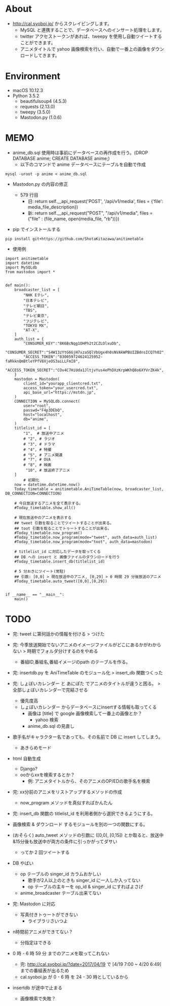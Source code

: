 # About

- http://cal.syoboi.jp/ からスクレイピングします。
	- MySQL と連携することで、データベースへのインサート処理をします。
	- twitter アクセストークンがあれば、tweepy を使用し自動ツイートすることができます。
	- アニメタイトルで yahoo 画像検索を行い、自動で一番上の画像をダウンロードしてきます。

# Environment

- macOS 10.12.3
- Python 3.5.2
	- beautifulsoup4 (4.5.3)
	- requests (2.13.0)
	- tweepy (3.5.0)
	- Mastodon.py (1.0.6)

# MEMO

- anime_db.sql 使用時は事前にデータベースの再作成を行う。(DROP DATABASE anime; CREATE DATABASE anime;) 
	- 以下のコマンドで anime データベースにテーブルを自動で作成

```
mysql -uroot -p anime < anime_db.sql
```

- Mastodon.py の内容の修正
	- 579 行目
		- 旧: return self.__api_request('POST', '/api/v1/media', files = {'file': media_file_description}) 
		- 新: return self.__api_request("POST", "/api/v1/media", files = {"file" : (file_name, open(media_file, "rb"))})

- pip でインストールする

```
pip install git+https://github.com/ShotaKitazawa/anitimetable
```

- 使用例

```
import anitimetable
import datetime
import MySQLdb
from mastodon import *


def main():
    broadcaster_list = [
        "NHK Eテレ",
        "日本テレビ",
        "テレビ朝日",
        "TBS",
        "テレビ東京",
        "フジテレビ",
        "TOKYO MX",
        "AT-X",
    ]
    auth_list = {
        "CONSUMER_KEY":"8K6BcNqg1OHPh2t2CZLOlxuDb",
        "CONSUMER_SECRET":"S4W13zYtG6GjH7xzaSQlVbUgx4h0sNVAkWPBUIZBdnsICQ7h02",
        "ACCESS_TOKEN":"830059724624125952-faRkknQmBtleYPfV8XjeOS3aiLLFmI8",
        "ACCESS_TOKEN_SECRET":"COv4C7HiUda1JltjvYus4ePhDXzKrpWKhQ8o6XYVrZK4k",
    }
    mastodon = Mastodon(
        client_id="yourapp_clientcred.txt",
        access_token="your_usercred.txt",
        api_base_url="https://mstdn.jp",
    )
    CONNECTION = MySQLdb.connect(
        user="root",
        passwd="F4p3DEbQ",
        host="localhost",
        db="anime",
    )
    titlelist_id = [
        "1",  # 放送中アニメ
        # "2", # ラジオ
        # "3", # ドラマ
        # "4", # 特撮
        # "5", # アニメ関連
        # "7", # OVA
        # "8", # 映画
         "10", # 放送終了アニメ
    ]
		# 初期化
    now = datetime.datetime.now()
    Today_timetable = anitimetable.AniTimeTable(now, broadcaster_list, DB_CONNECTION=CONNECTION)

	# 今日放送するアニメを全て表示する。
    #Today_timetable.show_all()

	# 現在放送中のアニメを表示する
	## tweet 引数を取ることでツイートすることが出来る。
	## toot 引数を取ることでトゥートすることが出来る。
    #Today_timetable.now_program()
    #Today_timetable.now_program(mode="tweet", auth_data=auth_list)
    #Today_timetable.now_program(mode="toot", auth_data=mastodon)

	# titlelist_id に対応したデータを取ってくる
	## DB への insert と 画像ファイルのダウンロードを行う
    #Today_timetable.insert_db(titlelist_id)

	# 5 分おきにツイート(常駐)
	## 引数: [0,0] > 現在放送中のアニメ, [0,29] > 0 時間 29 分後放送のアニメ
    #Today_timetable.auto_tweet([0,0],[0,29])


if __name__ == "__main__":
    main()
```

# TODO

- 完: tweet に第何話かの情報を付ける > つけた

- 完:  今季放送開始でないアニメのイメージファイルがどこにあるかがわからない > 時期でフォルダ分けするのをやめる
	- 番組ID,番組名,番組イメージのpath のテーブルを作る。

- 完: insertdb.py を AniTimeTable のモジュール化 > insert_db 関数つくった

- 完: しょぼいカレンダー と あにぽた でアニメのタイトルが違うと困る。 > 全部しょぼいカレンダーで完結させる
	- 優先度高
	- しょぼいカレンダー からデータベースにinsertする情報も取ってくる
		- 画像は [title] で google 画像検索して一番上の画像とか？
			- yahoo 検索
		- anime_db.sql の見直し

- 歌手名がキャラクター名であっても、その名前で DB に insert してしまう。
	- あきらめモード

- html 自動生成
	- Django?
	- ooからxxを検索するとか？
		- 例: アニメタイトルから、そのアニメのOP/EDの歌手名を検索

- 完: xx分前のアニメをリストアップするメソッドの作成
	- now_program メソッドを真似すればかんたん

- 完: insert_db 関数の titlelist_id を利用者側から選択できるようにする。

- 画像検索 & ダウンロード するモジュールを別の一つの関数にする。

- (おそらく) auto_tweet メソッドの引数に ([0,0], [0,15]) とか取ると、放送中&15分後も放送中が両方の条件に引っかがってダサい
	- ってか 2 回ツイートする

- DB やばい
	- op テーブルの singer_id カラムおかしい
		- 歌手が2人以上のときも singer_id に一人しか入ってない
		- op テーブルの主キーを op_id & singer_id にすればよさげ
	- anime_broadcaster テーブル出来てない

- 完: Mastodon に対応
	- 写真付きトゥートができない
		- ライブラリさいつよ

- n時間前アニメができてない？
	- 分指定はできる

- 0 時 - 6 時 59 分 までのアニメを取ってこれない
	- 完: http://cal.syoboi.jp/?date=2017/04/19 で [4/19 7:00 ~ 4/20 6:49] までの番組表が出るため
	- cal.syoboi.jp が 0 - 6 時 を 24 - 30 時としているから

- insertdb が途中で止まる
	- 画像検索で失敗？
